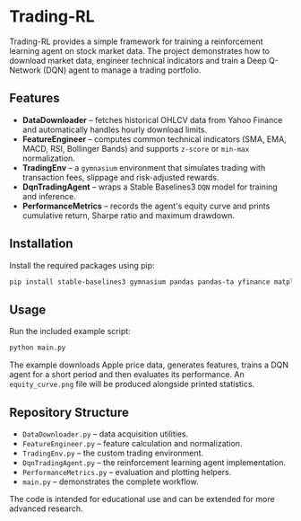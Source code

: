# Trading-RL

Trading-RL provides a simple framework for training a reinforcement learning agent on stock market data. The project demonstrates how to download market data, engineer technical indicators and train a Deep Q-Network (DQN) agent to manage a trading portfolio.

## Features

- **DataDownloader** – fetches historical OHLCV data from Yahoo Finance and automatically handles hourly download limits.
- **FeatureEngineer** – computes common technical indicators (SMA, EMA, MACD, RSI, Bollinger Bands) and supports `z-score` or `min-max` normalization.
- **TradingEnv** – a `gymnasium` environment that simulates trading with transaction fees, slippage and risk-adjusted rewards.
- **DqnTradingAgent** – wraps a Stable Baselines3 `DQN` model for training and inference.
- **PerformanceMetrics** – records the agent's equity curve and prints cumulative return, Sharpe ratio and maximum drawdown.

## Installation

Install the required packages using pip:

```bash
pip install stable-baselines3 gymnasium pandas pandas-ta yfinance matplotlib
```

## Usage

Run the included example script:

```bash
python main.py
```

The example downloads Apple price data, generates features, trains a DQN agent for a short period and then evaluates its performance. An `equity_curve.png` file will be produced alongside printed statistics.

## Repository Structure

- `DataDownloader.py` – data acquisition utilities.
- `FeatureEngineer.py` – feature calculation and normalization.
- `TradingEnv.py` – the custom trading environment.
- `DqnTradingAgent.py` – the reinforcement learning agent implementation.
- `PerformanceMetrics.py` – evaluation and plotting helpers.
- `main.py` – demonstrates the complete workflow.

The code is intended for educational use and can be extended for more advanced research.
